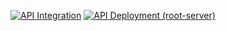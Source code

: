 [![API Integration](https://github.com/HzaRashid/Issue-Tracker/actions/workflows/ci-server.yml/badge.svg)](https://github.com/HzaRashid/Issue-Tracker/actions/workflows/ci-server.yml)
[![API Deployment (root-server)](https://github.com/HzaRashid/Issue-Tracker/actions/workflows/cd-server-root.yml/badge.svg)](https://github.com/HzaRashid/Issue-Tracker/actions/workflows/cd-server-root.yml)
